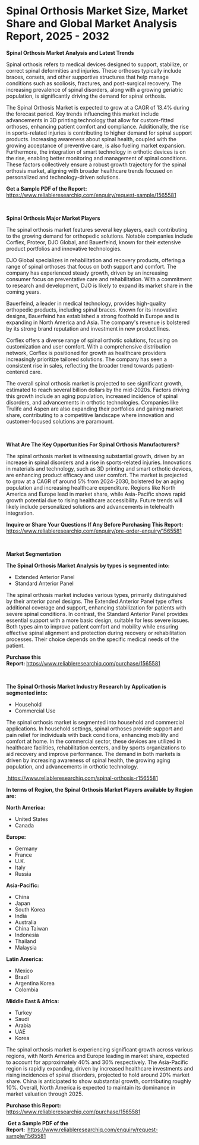 <p><h1>Spinal Orthosis Market Size, Market Share and Global Market Analysis Report, 2025 - 2032</h1></p><p><strong>Spinal Orthosis Market Analysis and Latest Trends</strong></p>
<p><p>Spinal orthosis refers to medical devices designed to support, stabilize, or correct spinal deformities and injuries. These orthoses typically include braces, corsets, and other supportive structures that help manage conditions such as scoliosis, fractures, and post-surgical recovery. The increasing prevalence of spinal disorders, along with a growing geriatric population, is significantly driving the demand for spinal orthosis.</p><p>The Spinal Orthosis Market is expected to grow at a CAGR of 13.4% during the forecast period. Key trends influencing this market include advancements in 3D printing technology that allow for custom-fitted orthoses, enhancing patient comfort and compliance. Additionally, the rise in sports-related injuries is contributing to higher demand for spinal support products. Increasing awareness about spinal health, coupled with the growing acceptance of preventive care, is also fueling market expansion. Furthermore, the integration of smart technology in orthotic devices is on the rise, enabling better monitoring and management of spinal conditions. These factors collectively ensure a robust growth trajectory for the spinal orthosis market, aligning with broader healthcare trends focused on personalized and technology-driven solutions.</p></p>
<p><strong>Get a Sample PDF of the Report:&nbsp;</strong> <a href="https://www.reliableresearchiq.com/enquiry/request-sample/1565581?utm_campaign=1835&utm_medium=2&utm_source=Github&utm_content=ia&utm_term=15042025&utm_id=spinal-orthosis">https://www.reliableresearchiq.com/enquiry/request-sample/1565581</a></p>
<p>&nbsp;</p>
<p><strong>Spinal Orthosis Major Market Players</strong></p>
<p><p>The spinal orthosis market features several key players, each contributing to the growing demand for orthopedic solutions. Notable companies include Corflex, Proteor, DJO Global, and Bauerfeind, known for their extensive product portfolios and innovative technologies.</p><p>DJO Global specializes in rehabilitation and recovery products, offering a range of spinal orthoses that focus on both support and comfort. The company has experienced steady growth, driven by an increasing consumer focus on preventative care and rehabilitation. With a commitment to research and development, DJO is likely to expand its market share in the coming years.</p><p>Bauerfeind, a leader in medical technology, provides high-quality orthopedic products, including spinal braces. Known for its innovative designs, Bauerfeind has established a strong foothold in Europe and is expanding in North America and Asia. The company's revenue is bolstered by its strong brand reputation and investment in new product lines.</p><p>Corflex offers a diverse range of spinal orthotic solutions, focusing on customization and user comfort. With a comprehensive distribution network, Corflex is positioned for growth as healthcare providers increasingly prioritize tailored solutions. The company has seen a consistent rise in sales, reflecting the broader trend towards patient-centered care.</p><p>The overall spinal orthosis market is projected to see significant growth, estimated to reach several billion dollars by the mid-2020s. Factors driving this growth include an aging population, increased incidence of spinal disorders, and advancements in orthotic technologies. Companies like Trulife and Aspen are also expanding their portfolios and gaining market share, contributing to a competitive landscape where innovation and customer-focused solutions are paramount.</p></p>
<p>&nbsp;</p>
<p><strong>What Are The Key Opportunities For Spinal Orthosis Manufacturers?</strong></p>
<p><p>The spinal orthosis market is witnessing substantial growth, driven by an increase in spinal disorders and a rise in sports-related injuries. Innovations in materials and technology, such as 3D printing and smart orthotic devices, are enhancing product efficacy and user comfort. The market is projected to grow at a CAGR of around 5% from 2024-2030, bolstered by an aging population and increasing healthcare expenditure. Regions like North America and Europe lead in market share, while Asia-Pacific shows rapid growth potential due to rising healthcare accessibility. Future trends will likely include personalized solutions and advancements in telehealth integration.</p></p>
<p><strong>Inquire or Share Your Questions If Any Before Purchasing This Report:</strong> <a href="https://www.reliableresearchiq.com/enquiry/pre-order-enquiry/1565581?utm_campaign=1835&utm_medium=2&utm_source=Github&utm_content=ia&utm_term=15042025&utm_id=spinal-orthosis">https://www.reliableresearchiq.com/enquiry/pre-order-enquiry/1565581</a></p>
<p>&nbsp;</p>
<p><strong>Market Segmentation</strong></p>
<p><strong>The Spinal Orthosis Market Analysis by types is segmented into:</strong></p>
<p><ul><li>Extended Anterior Panel</li><li>Standard Anterior Panel</li></ul></p>
<p><p>The spinal orthosis market includes various types, primarily distinguished by their anterior panel designs. The Extended Anterior Panel type offers additional coverage and support, enhancing stabilization for patients with severe spinal conditions. In contrast, the Standard Anterior Panel provides essential support with a more basic design, suitable for less severe issues. Both types aim to improve patient comfort and mobility while ensuring effective spinal alignment and protection during recovery or rehabilitation processes. Their choice depends on the specific medical needs of the patient.</p></p>
<p><strong>Purchase this Report:&nbsp;</strong><a href="https://www.reliableresearchiq.com/purchase/1565581?utm_campaign=1835&utm_medium=2&utm_source=Github&utm_content=ia&utm_term=15042025&utm_id=spinal-orthosis">https://www.reliableresearchiq.com/purchase/1565581</a></p>
<p>&nbsp;</p>
<p><strong>The Spinal Orthosis Market Industry Research by Application is segmented into:</strong></p>
<p><ul><li>Household</li><li>Commercial Use</li></ul></p>
<p><p>The spinal orthosis market is segmented into household and commercial applications. In household settings, spinal orthoses provide support and pain relief for individuals with back conditions, enhancing mobility and comfort at home. In the commercial sector, these devices are utilized in healthcare facilities, rehabilitation centers, and by sports organizations to aid recovery and improve performance. The demand in both markets is driven by increasing awareness of spinal health, the growing aging population, and advancements in orthotic technology.</p></p>
<p><a href="https://www.reliableresearchiq.com/spinal-orthosis-r1565581?utm_campaign=1835&utm_medium=2&utm_source=Github&utm_content=ia&utm_term=15042025&utm_id=spinal-orthosis">&nbsp;https://www.reliableresearchiq.com/spinal-orthosis-r1565581</a></p>
<p><strong>In terms of Region, the Spinal Orthosis Market Players available by Region are:</strong></p>
<p>
    <p> <strong> North America: </strong>
        <ul>
            <li>United States</li>
            <li>Canada</li>
        </ul>
        </p> 
    <p> <strong> Europe: </strong>
        <ul>
            <li>Germany</li>
            <li>France</li>
            <li>U.K.</li>
            <li>Italy</li>
            <li>Russia</li>
        </ul>
        </p> 
    <p> <strong> Asia-Pacific: </strong>
        <ul>
            <li>China</li>
            <li>Japan</li>
            <li>South Korea</li>
            <li>India</li>
            <li>Australia</li>
            <li>China Taiwan</li>
            <li>Indonesia</li>
            <li>Thailand</li>
            <li>Malaysia</li>
        </ul>
        </p> 
    <p> <strong> Latin America: </strong>
        <ul>
            <li>Mexico</li>
            <li>Brazil</li>
            <li>Argentina Korea</li>
            <li>Colombia</li>
        </ul>
        </p> 
    <p> <strong> Middle East & Africa: </strong>
        <ul>
            <li>Turkey</li>
            <li>Saudi</li>
            <li>Arabia</li>
            <li>UAE</li>
            <li>Korea</li>
        </ul>
    </p>
    </p>
<p><p>The spinal orthosis market is experiencing significant growth across various regions, with North America and Europe leading in market share, expected to account for approximately 40% and 30% respectively. The Asia-Pacific region is rapidly expanding, driven by increased healthcare investments and rising incidences of spinal disorders, projected to hold around 20% market share. China is anticipated to show substantial growth, contributing roughly 10%. Overall, North America is expected to maintain its dominance in market valuation through 2025.</p></p>
<p><strong>Purchase this Report: </strong><a href="https://www.reliableresearchiq.com/purchase/1565581?utm_campaign=1835&utm_medium=2&utm_source=Github&utm_content=ia&utm_term=15042025&utm_id=spinal-orthosis">https://www.reliableresearchiq.com/purchase/1565581</a></p>
<p>&nbsp;<strong>Get a Sample PDF of the Report:&nbsp;&nbsp;</strong><a href="https://www.reliableresearchiq.com/enquiry/request-sample/1565581?utm_campaign=1835&utm_medium=2&utm_source=Github&utm_content=ia&utm_term=15042025&utm_id=spinal-orthosis">https://www.reliableresearchiq.com/enquiry/request-sample/1565581</a></p>
<p><strong></strong></p>
<p><p></p><p></p><p></p></p>